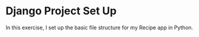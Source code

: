 # Django Project Set Up

In this exercise, I set up the basic file structure for my Recipe app in Python.